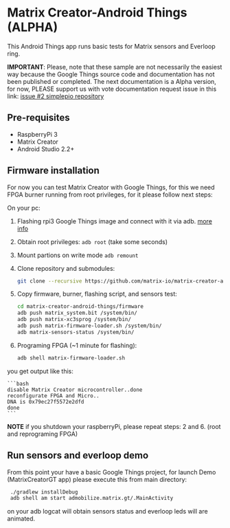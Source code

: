 Matrix Creator-Android Things (ALPHA)
=====================================

This Android Things app runs basic tests for Matrix sensors and Everloop ring. 

**IMPORTANT**: Please, note that these sample are not necessarily the easiest way because
the Google Things source code and documentation has not been published or completed. The next 
documentation is a Alpha version, for now, PLEASE support us with vote documentation request issue 
in this link: [issue #2 simplepio repository](https://github.com/androidthings/sample-simplepio/issues/2)

Pre-requisites
--------------

- RaspberryPi 3
- Matrix Creator
- Android Studio 2.2+

## Firmware installation

For now you can test Matrix Creator with Google Things, for this we need FPGA burner running from root privileges, for it please follow next steps:

On your pc:

1. Flashing rpi3 Google Things image and connect with it via adb. [more info](https://developer.android.com/things/hardware/raspberrypi.html#flashing_the_image)
2. Obtain root privileges: `adb root` (take some seconds)
3. Mount partions on write mode `adb remount`
4. Clone repository and submodules: 

    ```bash
    git clone --recursive https://github.com/matrix-io/matrix-creator-android-things.git`
    ```
5. Copy firmware, burner, flashing script, and sensors test:

    ```bash
    cd matrix-creator-android-things/firmware
    adb push matrix_system.bit /system/bin/
    adb push matrix-xc3sprog /system/bin/
    adb push matrix-firmware-loader.sh /system/bin/
    adb matrix-sensors-status /system/bin/
   ```
6. Programing FPGA (~1 minute for flashing):

    ```bash
    adb shell matrix-firmware-loader.sh
    ```
you get output like this:

    ```bash
    disable Matrix Creator microcontroller..done
    reconfigurate FPGA and Micro..
    DNA is 0x79ec27f5572e2dfd
    done
    ```

**NOTE** if you shutdown your raspberryPi, please repeat steps: 2 and 6. (root and reprograming FPGA)

Run sensors and everloop demo
-----------------------------

From this point your have a basic Google Things project, for launch Demo (MatrixCreatorGT app) please execute this from main directory:

   ```bash
    ./gradlew installDebug
    adb shell am start admobilize.matrix.gt/.MainActivity
   ```
on your adb logcat will obtain sensors status and everloop leds will are animated.

